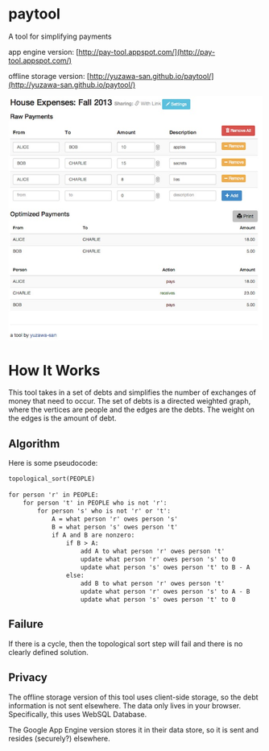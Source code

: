 # paytool

A tool for simplifying payments

app engine version:
[http://pay-tool.appspot.com/](http://pay-tool.appspot.com/)

offline storage version:
[http://yuzawa-san.github.io/paytool/](http://yuzawa-san.github.io/paytool/)

![alt tag](/static/img/demo.jpg)


# How It Works
This tool takes in a set of debts and simplifies the number of exchanges of money that need to occur.
The set of debts is a directed weighted graph, where the vertices are people and the edges are the debts.
The weight on the edges is the amount of debt.

## Algorithm

Here is some pseudocode:

```
topological_sort(PEOPLE)

for person 'r' in PEOPLE:
    for person 't' in PEOPLE who is not 'r':
        for person 's' who is not 'r' or 't':
            A = what person 'r' owes person 's' 
            B = what person 's' owes person 't'
            if A and B are nonzero:
                if B > A:
                    add A to what person 'r' owes person 't'
                    update what person 'r' owes person 's' to 0
                    update what person 's' owes person 't' to B - A
                else:
                    add B to what person 'r' owes person 't'
                    update what person 'r' owes person 's' to A - B
                    update what person 's' owes person 't' to 0
```

## Failure

If there is a cycle, then the topological sort step will fail and there is no clearly defined solution.

## Privacy

The offline storage version of this tool uses client-side storage, so the debt information is not sent elsewhere.
The data only lives in your browser. Specifically, this uses WebSQL Database.

The Google App Engine version stores it in their data store, so it is sent and resides (securely?) elsewhere.